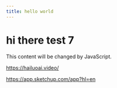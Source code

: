 ```yaml
---
title: hello world
---
```



# hi there test 7



<div id="myDiv">This content will be changed by JavaScript.</div>

<https://hailuoai.video/>

<https://app.sketchup.com/app?hl=en>